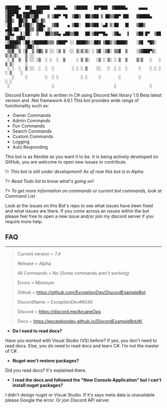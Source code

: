```
▓█████▄  ██▓  ██████  ▄████▄   ▒█████   ██▀███  ▓█████▄     ▄▄▄▄    ▒█████  ▄▄▄█████▓
▒██▀ ██▌▓██▒▒██    ▒ ▒██▀ ▀█  ▒██▒  ██▒▓██ ▒ ██▒▒██▀ ██▌   ▓█████▄ ▒██▒  ██▒▓  ██▒ ▓▒
░██   █▌▒██▒░ ▓██▄   ▒▓█    ▄ ▒██░  ██▒▓██ ░▄█ ▒░██   █▌   ▒██▒ ▄██▒██░  ██▒▒ ▓██░ ▒░
░▓█▄   ▌░██░  ▒   ██▒▒▓▓▄ ▄██▒▒██   ██░▒██▀▀█▄  ░▓█▄   ▌   ▒██░█▀  ▒██   ██░░ ▓██▓ ░
░▒████▓ ░██░▒██████▒▒▒ ▓███▀ ░░ ████▓▒░░██▓ ▒██▒░▒████▓    ░▓█  ▀█▓░ ████▓▒░  ▒██▒ ░
 ▒▒▓  ▒ ░▓  ▒ ▒▓▒ ▒ ░░ ░▒ ▒  ░░ ▒░▒░▒░ ░ ▒▓ ░▒▓░ ▒▒▓  ▒    ░▒▓███▀▒░ ▒░▒░▒░   ▒ ░░   
 ░ ▒  ▒  ▒ ░░ ░▒  ░ ░  ░  ▒     ░ ▒ ▒░   ░▒ ░ ▒░ ░ ▒  ▒    ▒░▒   ░   ░ ▒ ▒░     ░    
 ░ ░  ░  ▒ ░░  ░  ░  ░        ░ ░ ░ ▒    ░░   ░  ░ ░  ░     ░    ░ ░ ░ ░ ▒    ░      
   ░     ░        ░  ░ ░          ░ ░     ░        ░        ░          ░ ░           
 ░                   ░                           ░               ░                   
 ```

Discord Example Bot is written in C# using Discord.Net library 1.0 Beta latest version and .Net framework 4.6.1
This bot provides wide range of functionality such as:
  - Owner Commands
  - Admin Commands
  - Fun Commands
  - Search Commands
  - Custom Commands
  - Logging
  - Auto Responding

This bot is as flexible as you want it to be. It is being actively developed on GitHub, you are welcome to open new issues or contribute.

!> *This bot is still under development! As of now this bot is in Alpha.*

?> *Read Todo list to know what's going on!*

?> *To get more Information on commands or current bot commands, look at Command List*

Look at the issues on this Bot's repo to see what issues have been fixed and what issues are there. If you come across an issues within the bot please feel free to open a new issue and/or join my discord server if you require more help.

## FAQ
---

> Current version = 7.4

> Release = Alpha

> All Commands = No (Some commands aren't working)

> Errors = Minimum

> Github = https://github.com/ExceptionDev/DiscordExampleBot

> DiscordName = ExceptionDev#6045

> Discord = https://discord.me/ArcaneOps

> Docs = https://exceptiondev.github.io/DiscordExampleBot/#/

- **Do I need to read docs?**

Have you worked with Visual Studio (VS) before? If yes, you don't need to read docs.
Else, you do need to read docs and learn C#. I'm not the master of C#.

- **Nuget won't restore packages?**

Did you read docs? It's explained there.

- **I read the docs and followed the "New Console Application" but I can't install nuget packages?**

I didn't design nuget or Visual Studio. If it's says meta data is unavailable please Google the error. Or join Discord API server.
